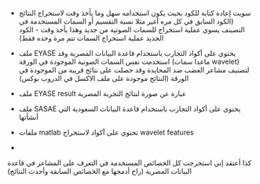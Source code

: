 * سويت إعادة كتابة للكود بحيث يكون استخدامه سهل وما يأخذ وقت لاستخراج النتائج (الكود السابق في كل مره أغير مثلا نسبة التقسيم أو السمات المستخدمة في التصينف يسوي عملية استخراج للسمات الصوتية من جديد وهذا يأخذ وقت - الكود الجديد عملية استخراج السمات تتم مرة وحده فقط) 

* ملف EYASE
يحتوي على أكواد التجارب باستخدام قاعدة البيانات المصرية وقد استخدمت نفس السمات الصوتية الموجودة في الورقة (ماعدا سمات wavelet) لتصنيف مشاعر الغضب ضد المحايدة وقد حصلت على نتائج قريبة من الموجودة في الورقة (النتائج موجودة على ملف الاكسل في الدروب بوكس)

* ملف EYASE result
عبارة عن صورة لنتائج التجربة المصرية

* ملف SASAE
يحتوي على أكواد التجارب باستخدام قاعدة البيانات السعودية التي أنشأتها

* ملفات matlab تحتوي على أكواد لاستخراج wavelet features 
*
كذا أعتقد إني استخرجت كل الخصائص المستخدمة في التعرف على المشاعر في قاعدة البيانات المصرية (راح أدمجها مع الخصائص السابقة وأحدث النتائج) 
